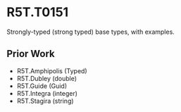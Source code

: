 # R5T.T0151
Strongly-typed (strong typed) base types, with examples.


## Prior Work

* R5T.Amphipolis (Typed<T>)
* R5T.Dubley (double)
* R5T.Guide (Guid)
* R5T.Integra (integer)
* R5T.Stagira (string)